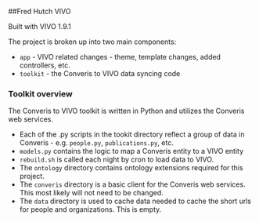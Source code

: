 
##Fred Hutch VIVO

Built with VIVO 1.9.1

The project is broken up into two main components:

 * `app` - VIVO related changes - theme, template changes, added controllers, etc. 
 * `toolkit` - the Converis to VIVO data syncing code


### Toolkit overview

The Converis to VIVO toolkit is written in Python and utilizes the Converis web services.

 * Each of the .py scripts in the tookit directory reflect a group of data in Converis - e.g. `people.py`, `publications.py`, etc.
 * `models.py` contains the logic to map a Converis entity to a VIVO entity
 * `rebuild.sh` is called each night by cron to load data to VIVO. 
 * The `ontology` directory contains ontology extensions required for this project. 
 * The `converis` directory is a basic client for the Converis web services. This most likely will not need to be changed. 
 * The `data` directory is used to cache data needed to cache the short urls for people and organizations. This is empty. 
